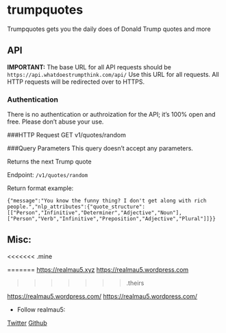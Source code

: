 # trumpquotes
Trumpquotes gets you the daily does of Donald Trump quotes and more


## API

**IMPORTANT:** The base URL for all API requests should be `https://api.whatdoestrumpthink.com/api/`
Use this URL for all requests. All HTTP requests will be redirected over to HTTPS.

### Authentication
There is no authentication or authroization for the API; it’s 100% open and free. Please don’t abuse your use.

###HTTP Request
GET v1/quotes/random

###Query Parameters
This query doesn’t accept any parameters.

Returns the next Trump quote

Endpoint: `/v1/quotes/random`

Return format example: 

    {"message":"You know the funny thing? I don't get along with rich people.","nlp_attributes":{"quote_structure":[["Person","Infinitive","Determiner","Adjective","Noun"],["Person","Verb","Infinitive","Preposition","Adjective","Plural"]]}}


## Misc:

<<<<<<< .mine


=======
https://realmau5.xyz
https://realmau5.wordpress.com
>>>>>>> .theirs

<a href="https://realmau5.com/" target="_blank">https://realmau5.wordpress.com/</a>
<a href="https://realmau5.wordpress.com/" target="_blank">https://realmau5.wordpress.com/</a>



* Follow realmau5: 

<a href="https://twitter.com/realmau5" target="_blank">Twitter</a>
<a href="https://github.com/realmau5" target="_blank">Github</a>

